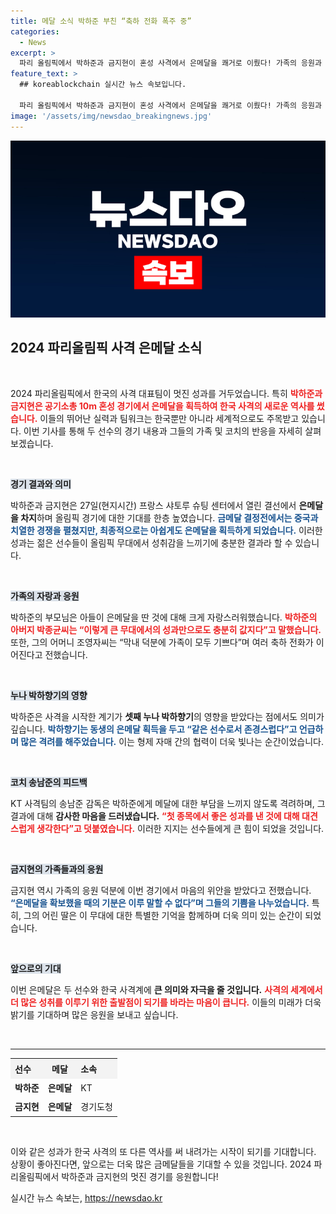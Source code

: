 ```yaml
---
title: 메달 소식 박하준 부친 “축하 전화 폭주 중”
categories:
  - News
excerpt: >
  파리 올림픽에서 박하준과 금지현이 혼성 사격에서 은메달을 쾌거로 이뤘다! 가족의 응원과 격려 속에 값진 성과를 올린 두 선수의 이야기, 지금 확인해보세요!
feature_text: >
  ## koreablockchain 실시간 뉴스 속보입니다.

  파리 올림픽에서 박하준과 금지현이 혼성 사격에서 은메달을 쾌거로 이뤘다! 가족의 응원과 격려 속에 값진 성과를 올린 두 선수의 이야기, 지금 확인해보세요!
image: '/assets/img/newsdao_breakingnews.jpg'
---
```


<p><img src="/assets/img/newsdao_breakingnews.jpg" alt="koreablockchain 속보" /></p>

<h2 data-ke-size="size26">2024 파리올림픽 사격 은메달 소식</h2>

<p data-ke-size="size16">&nbsp;</p>

<p>2024 파리올림픽에서 한국의 사격 대표팀이 멋진 성과를 거두었습니다. 특히 <b><span style="color: #ee2323;">박하준과 금지현은 공기소총 10m 혼성 경기에서 은메달을 획득하여 한국 사격의 새로운 역사를 썼습니다.</span></b> 이들의 뛰어난 실력과 팀워크는 한국뿐만 아니라 세계적으로도 주목받고 있습니다. 이번 기사를 통해 두 선수의 경기 내용과 그들의 가족 및 코치의 반응을 자세히 살펴보겠습니다.</p>

<p data-ke-size="size16">&nbsp;</p>

<p><b><span style="background-color: #21538527;">경기 결과와 의미</span></b></p>

<p>박하준과 금지현은 27일(현지시간) 프랑스 샤토루 슈팅 센터에서 열린 결선에서 <b>은메달을 차지</b>하며 올림픽 경기에 대한 기대를 한층 높였습니다. <b><span style="color: #1a5490;">금메달 결정전에서는 중국과 치열한 경쟁을 펼쳤지만, 최종적으로는 아쉽게도 은메달을 획득하게 되었습니다.</span></b> 이러한 성과는 젊은 선수들이 올림픽 무대에서 성취감을 느끼기에 충분한 결과라 할 수 있습니다.</p>

<p data-ke-size="size16">&nbsp;</p>

<p><b><span style="background-color: #21538527;">가족의 자랑과 응원</span></b></p>

<p>박하준의 부모님은 아들이 은메달을 딴 것에 대해 크게 자랑스러워했습니다. <b><span style="color: #ee2323;">박하준의 아버지 박종균씨는 “이렇게 큰 무대에서의 성과만으로도 충분히 값지다”고 말했습니다.</span></b> 또한, 그의 어머니 조영자씨는 “막내 덕분에 가족이 모두 기쁘다”며 여러 축하 전화가 이어진다고 전했습니다.</p>

<p data-ke-size="size16">&nbsp;</p>

<p><b><span style="background-color: #21538527;">누나 박하향기의 영향</span></b></p>

<p>박하준은 사격을 시작한 계기가 <b>셋째 누나 박하향기</b>의 영향을 받았다는 점에서도 의미가 깊습니다. <b><span style="color: #1a5490;">박하향기는 동생의 은메달 획득을 두고 “같은 선수로서 존경스럽다”고 언급하며 많은 격려를 해주었습니다.</span></b> 이는 형제 자매 간의 협력이 더욱 빛나는 순간이었습니다.</p>

<p data-ke-size="size16">&nbsp;</p>

<p><b><span style="background-color: #21538527;">코치 송남준의 피드백</span></b></p>

<p>KT 사격팀의 송남준 감독은 박하준에게 메달에 대한 부담을 느끼지 않도록 격려하며, 그 결과에 대해 <b>감사한 마음을 드러냈습니다.</b> <b><span style="color: #ee2323;">“첫 종목에서 좋은 성과를 낸 것에 대해 대견스럽게 생각한다”고 덧붙였습니다.</span></b> 이러한 지지는 선수들에게 큰 힘이 되었을 것입니다.</p>

<p data-ke-size="size16">&nbsp;</p>

<p><b><span style="background-color: #21538527;">금지현의 가족들과의 응원</span></b></p>

<p>금지현 역시 가족의 응원 덕분에 이번 경기에서 마음의 위안을 받았다고 전했습니다. <b><span style="color: #1a5490;">“은메달을 확보했을 때의 기분은 이루 말할 수 없다”며 그들의 기쁨을 나누었습니다.</span></b> 특히, 그의 어린 딸은 이 무대에 대한 특별한 기억을 함께하며 더욱 의미 있는 순간이 되었습니다.</p>

<p data-ke-size="size16">&nbsp;</p>

<p><b><span style="background-color: #21538527;">앞으로의 기대</span></b></p>

<p>이번 은메달은 두 선수와 한국 사격계에 <b>큰 의미와 자극을 줄 것입니다.</b> <b><span style="color: #ee2323;">사격의 세계에서 더 많은 성취를 이루기 위한 출발점이 되기를 바라는 마음이 큽니다.</span></b> 이들의 미래가 더욱 밝기를 기대하며 많은 응원을 보내고 싶습니다.</p>

<p data-ke-size="size16">&nbsp;</p>

<hr>

<table style="width: 100%; border-collapse: collapse;">
  <tr>
    <th style="text-align: left; height: 25px; background: #f3f3f3;">선수</th>
    <th style="text-align: center; background: #f3f3f3;">메달</th>
    <th style="text-align: left; background: #f3f3f3;">소속</th>
  </tr>
  <tr>
    <td style="text-align: left; height: 25px;"><b>박하준</b></td>
    <td style="text-align: center; height: 17px;"><b>은메달</b></td>
    <td style="text-align: left; height: 25px;">KT</td>
  </tr>
  <tr>
    <td style="text-align: left; height: 25px;"><b>금지현</b></td>
    <td style="text-align: center; height: 17px;"><b>은메달</b></td>
    <td style="text-align: left; height: 25px;">경기도청</td>
  </tr>
</table>

<p data-ke-size="size16">&nbsp;</p>

<p>이와 같은 성과가 한국 사격의 또 다른 역사를 써 내려가는 시작이 되기를 기대합니다. 상황이 좋아진다면, 앞으로는 더욱 많은 금메달들을 기대할 수 있을 것입니다. 2024 파리올림픽에서 박하준과 금지현의 멋진 경기를 응원합니다!</p>
실시간 뉴스 속보는, <a href="https://newsdao.kr" rel="dofollow">https://newsdao.kr</a>


